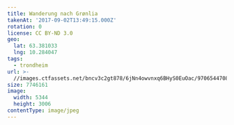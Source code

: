 ```yaml
---
title: Wanderung nach Grønlia
takenAt: '2017-09-02T13:49:15.000Z'
rotation: 0
license: CC BY-ND 3.0
geo:
  lat: 63.381033
  lng: 10.284047
tags:
  - trondheim
url: >-
  //images.ctfassets.net/bncv3c2gt878/6jNn4owvnxq6BHyS0EuOac/9706544708e321473c1ef69c280a9633/wanderung-nach-grnlia_36817760156_o
size: 7746161
image:
  width: 5344
  height: 3006
contentType: image/jpeg
---
```


